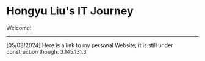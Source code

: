 # Hongyu Liu's IT Journey

Welcome!

-------------------------
[05/03/2024]
Here is a link to my personal Website, it is still under construction though: 3.145.151.3
